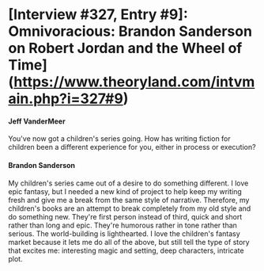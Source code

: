 # [Interview #327, Entry #9]: Omnivoracious: Brandon Sanderson on Robert Jordan and the Wheel of Time](https://www.theoryland.com/intvmain.php?i=327#9)

#### Jeff VanderMeer

You've now got a children's series going. How has writing fiction for children been a different experience for you, either in process or execution?

#### Brandon Sanderson

My children's series came out of a desire to do something different. I love epic fantasy, but I needed a new kind of project to help keep my writing fresh and give me a break from the same style of narrative. Therefore, my children's books are an attempt to break completely from my old style and do something new. They're first person instead of third, quick and short rather than long and epic. They're humorous rather in tone rather than serious. The world-building is lighthearted. I love the children's fantasy market because it lets me do all of the above, but still tell the type of story that excites me: interesting magic and setting, deep characters, intricate plot.

